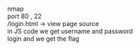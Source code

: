 nmap  
port 80 , 22  
/login.html -> view page source  
in JS code we get username and password  
login and we get the flag  
